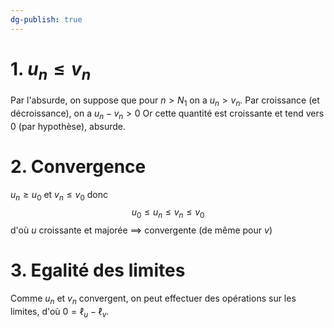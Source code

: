 ```yaml
---
dg-publish: true
---
```


# $\mathfrak{1}$. $u_{n}\leq v_{n}$

Par l'absurde, on suppose que pour $n>N_{1}$ on a $u_{n}> v_{n}$.
Par croissance (et décroissance), on a $u_{n}-v_{n}> 0$
Or cette quantité est croissante et tend vers $0$ (par hypothèse), absurde.

# $\mathfrak{2}$. Convergence

$u_{n}\geq u_{0}$ et $v_{n} \leq v_{0}$ donc
$$
u_{0}\leq u_{n}\leq v_{n}\leq v_{0}
$$
d'où $u$ croissante et majorée $\implies$ convergente (de même pour $v$)

# $\mathfrak{3}$. Egalité des limites

Comme $u_{n}$ et $v_{n}$ convergent, on peut effectuer des opérations sur les limites, d'où $0 = \ell_{u} - \ell_{v}$.
